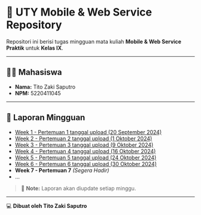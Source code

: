# 📱 UTY Mobile & Web Service Repository

Repositori ini berisi tugas mingguan mata kuliah **Mobile & Web Service Praktik** untuk **Kelas IX**.

---

## 👨‍🎓 Mahasiswa
- **Nama:** Tito Zaki Saputro  
- **NPM:** 5220411045  

---

## 📅 Laporan Mingguan

- [Week 1 - Pertemuan 1 tanggal upload (20 September 2024)](https://github.com/eveeze/uty-mobile-web-service/blob/main/week_1/week1.md)
- [Week 2 - Pertemuan 2 tanggal upload (1 Oktober 2024)](https://github.com/eveeze/uty-mobile-web-service/blob/main/week_2/week2.md)
- [Week 3 - Pertemuan 3 tanggal upload (9 Oktober 2024)](https://github.com/eveeze/uty-mobile-web-service/blob/week3/week_3/week3.md)
- [Week 4 - Pertemuan 4 tanggal upload (16 Oktober 2024)](https://github.com/eveeze/uty-mobile-web-service/blob/main/week_4/week4.md)
- [Week 5 - Pertemuan 5 tanggal upload (24 Oktober 2024)](https://github.com/eveeze/uty-mobile-web-service/blob/week5/week_5/week5.md)
- [Week 6 - Pertemuan 6 tanggal upload (30 Oktober 2024)](https://github.com/eveeze/uty-mobile-web-service/blob/week6/week_6/week6.md)
- **Week 7 - Pertemuan 7** *(Segera Hadir)*
- ...

> 🚀 **Note:** Laporan akan diupdate setiap minggu.

---

💻 **Dibuat oleh Tito Zaki Saputro**
